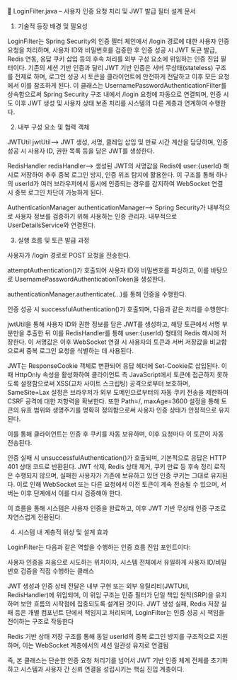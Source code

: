 📘 LoginFilter.java – 사용자 인증 요청 처리 및 JWT 발급 필터 설계 문서

1. 기술적 등장 배경 및 필요성

LoginFilter는 Spring Security의 인증 필터 체인에서 /login 경로에 대한 사용자 인증 요청을 처리하며, 사용자 ID와 비밀번호를 검증한 후 인증 성공 시 JWT 토큰 발급, Redis 연동, 응답 쿠키 삽입 등의 후속 처리를 외부 구성 요소에 위임하는 인증 진입 필터이다. 기존의 세션 기반 인증과 달리 JWT 기반 인증은 서버 무상태(stateless) 구조를 전제로 하며, 로그인 성공 시 토큰을 클라이언트에 안전하게 전달하고 이후 모든 요청에서 이를 참조하게 된다. 이 클래스는 UsernamePasswordAuthenticationFilter를 상속함으로써 Spring Security 구조 내에서 /login 요청에 자동으로 연결되며, 인증 시도 이후 JWT 생성 및 사용자 상태 보존 처리를 시스템의 다른 계층과 연계하여 수행한다.

2. 내부 구성 요소 및 협력 객체

JWTUtil jwtUtil⟶ JWT 생성, 서명, 클레임 삽입 및 만료 시간 계산을 담당하며, 인증 성공 시 사용자 ID, 권한 목록 등을 담은 JWT를 생성한다.

RedisHandler redisHandler⟶ 생성된 JWT의 서명값을 Redis에 user:{userId} 해시로 저장하여 추후 중복 로그인 방지, 인증 위조 탐지에 활용한다. 이 구조를 통해 하나의 userId가 여러 브라우저에서 동시에 인증되는 경우를 감지하여 WebSocket 연결 시 중복 로그인 차단이 가능하게 된다.

AuthenticationManager authenticationManager⟶ Spring Security가 내부적으로 사용자 정보를 검증하기 위해 사용하는 인증 관리자. 내부적으로 UserDetailsService와 연결된다.

3. 실행 흐름 및 토큰 발급 과정

사용자가 /login 경로로 POST 요청을 전송한다.

attemptAuthentication()가 호출되어 사용자 ID와 비밀번호를 파싱하고, 이를 바탕으로 UsernamePasswordAuthenticationToken을 생성한다.

authenticationManager.authenticate(...)를 통해 인증을 수행한다.

인증 성공 시 successfulAuthentication()가 호출되며, 다음과 같은 처리를 수행한다:

jwtUtil을 통해 사용자 ID와 권한 정보를 담은 JWT를 생성하고, 해당 토큰에서 서명 부분만을 추출한 뒤 이를 RedisHandler를 통해 user:{userId} 형태의 Redis 해시에 저장한다. 이 서명값은 이후 WebSocket 연결 시 사용자의 토큰과 서버 저장값을 비교함으로써 중복 로그인 요청을 식별하는 데 사용된다. 

JWT는 ResponseCookie 객체로 변환되어 응답 헤더에 Set-Cookie로 삽입된다. 이때 HttpOnly 속성을 활성화하여 클라이언트 측 JavaScript에서 토큰에 접근하지 못하도록 설정함으로써 XSS(교차 사이트 스크립팅) 공격으로부터 보호하며, SameSite=Lax 설정은 브라우저가 외부 도메인으로부터의 자동 쿠키 전송을 제한하여 CSRF 공격에 대한 저항력을 확보한다. 또한 Path=/, maxAge=3600 설정을 통해 토큰의 유효 범위와 생명주기를 명확히 정의함으로써 사용자 인증 상태가 안정적으로 유지된다.

이를 통해 클라이언트는 인증 후 쿠키를 자동 보유하며, 이후 요청마다 이 토큰이 자동 전송된다.

인증 실패 시 unsuccessfulAuthentication()가 호출되며, 기본적으로 응답은 HTTP 401 상태 코드로 반환된다. JWT 삭제, Redis 상태 제거, 쿠키 만료 등 후속 정리 로직은 수행되지 않으며, 실패한 사용자가 기존에 보유하고 있던 인증 쿠키는 그대로 유지된다. 이로 인해 WebSocket 또는 다른 요청에서 이전 토큰이 계속 전송될 수 있으며, 서버는 이후 단계에서 이를 다시 검증해야 한다.

이 흐름을 통해 시스템은 사용자 인증을 완료하고, 이후 JWT 기반 무상태 인증 구조로 자연스럽게 전환된다.

4. 시스템 내 계층적 위상 및 설계 효과

LoginFilter는 다음과 같은 역할을 수행하는 인증 흐름 진입 포인트이다:

사용자 인증을 처음으로 시도하는 위치이자, 시스템 전체에서 유일하게 사용자 ID/비밀번호 검증을 직접 수행하는 클래스

JWT 생성과 인증 상태 전달은 내부 구현 또는 외부 유틸리티(JWTUtil, RedisHandler)에 위임되며, 이 위임 구조는 인증 필터가 단일 책임 원칙(SRP)을 유지하며 보안 흐름의 시작점에 집중되도록 설계된 것이다. JWT 생성 실패, Redis 저장 실패 등은 개별 컴포넌트 단에서 책임지고 처리되며, LoginFilter는 인증 성공 시 책임을 전이하는 구조로 작동한다

Redis 기반 상태 저장 구조를 통해 동일 userId의 중복 로그인 방지를 구조적으로 지원하며, 이는 WebSocket 계층에서의 세션 일관성 유지로 연결됨

즉, 본 클래스는 단순한 인증 요청 처리기를 넘어서 JWT 기반 인증 체계 전체를 초기화하고 시스템과 사용자 간 신뢰 연결을 성립시키는 핵심 진입 계층이다.
